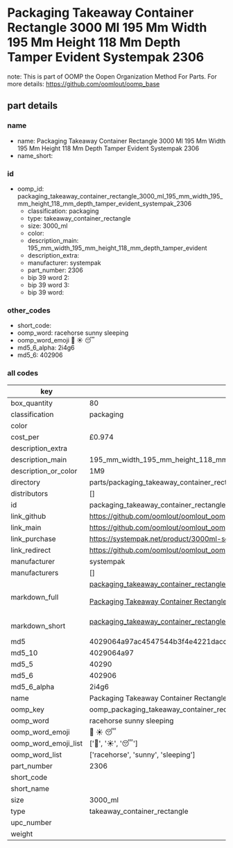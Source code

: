 # Packaging Takeaway Container Rectangle 3000 Ml 195 Mm Width 195 Mm Height 118 Mm Depth Tamper Evident Systempak 2306  

note: This is part of OOMP the Oopen Organization Method For Parts. For more details: https://github.com/oomlout/oomp_base

##  part details
  







### name
* name: Packaging Takeaway Container Rectangle 3000 Ml 195 Mm Width 195 Mm Height 118 Mm Depth Tamper Evident Systempak 2306
* name_short: 
### id
* oomp_id: packaging_takeaway_container_rectangle_3000_ml_195_mm_width_195_mm_height_118_mm_depth_tamper_evident_systempak_2306
  * classification: packaging
  * type: takeaway_container_rectangle
  * size: 3000_ml
  * color: 
  * description_main: 195_mm_width_195_mm_height_118_mm_depth_tamper_evident
  * description_extra: 
  * manufacturer: systempak
  * part_number: 2306
  * bip 39 word 2: 
  * bip 39 word 3: 
  * bip 39 word: 

### other_codes
* short_code: 
* oomp_word: racehorse sunny sleeping
* oomp_word_emoji :racehorse: :sunny: :sleeping:
* md5_6_alpha: 2i4g6
* md5_6: 402906









### all codes 
| key | value |  
| --- | --- |  
| box_quantity | 80 |  
| classification | packaging |  
| color |  |  
| cost_per | £0.974 |  
| description_extra |  |  
| description_main | 195_mm_width_195_mm_height_118_mm_depth_tamper_evident |  
| description_or_color | 1M9 |  
| directory | parts/packaging_takeaway_container_rectangle_3000_ml_195_mm_width_195_mm_height_118_mm_depth_tamper_evident_systempak_2306 |  
| distributors | [] |  
| id | packaging_takeaway_container_rectangle_3000_ml_195_mm_width_195_mm_height_118_mm_depth_tamper_evident_systempak_2306 |  
| link_github | https://github.com/oomlout/oomlout_oomp_version_1_messy/tree/main/parts/packaging_takeaway_container_rectangle_3000_ml_195_mm_width_195_mm_height_118_mm_depth_tamper_evident_systempak_2306 |  
| link_main | https://github.com/oomlout/oomlout_oomp_version_1_messy/tree/main/parts/packaging_takeaway_container_rectangle_3000_ml_195_mm_width_195_mm_height_118_mm_depth_tamper_evident_systempak_2306 |  
| link_purchase | https://systempak.net/product/3000ml-square-tamper-evident-containers-and-lids/ |  
| link_redirect | https://github.com/oomlout/oomlout_oomp_version_1_messy/tree/main/parts/packaging_takeaway_container_rectangle_3000_ml_195_mm_width_195_mm_height_118_mm_depth_tamper_evident_systempak_2306 |  
| manufacturer | systempak |  
| manufacturers | [] |  
| markdown_full | [packaging_takeaway_container_rectangle_3000_ml_195_mm_width_195_mm_height_118_mm_depth_tamper_evident_systempak_2306](none)<br>[](none)<br>[Packaging Takeaway Container Rectangle 3000 Ml 195 Mm Width 195 Mm Height 118 Mm Depth Tamper Evident Systempak 2306](none)<br><br> |  
| markdown_short | [packaging_takeaway_container_rectangle_3000_ml_195_mm_width_195_mm_height_118_mm_depth_tamper_evident_systempak_2306](none)<br><br> |  
| md5 | 4029064a97ac4547544b3f4e4221dacc |  
| md5_10 | 4029064a97 |  
| md5_5 | 40290 |  
| md5_6 | 402906 |  
| md5_6_alpha | 2i4g6 |  
| name | Packaging Takeaway Container Rectangle 3000 Ml 195 Mm Width 195 Mm Height 118 Mm Depth Tamper Evident Systempak 2306 |  
| oomp_key | oomp_packaging_takeaway_container_rectangle_3000_ml_195_mm_width_195_mm_height_118_mm_depth_tamper_evident_systempak_2306 |  
| oomp_word | racehorse sunny sleeping |  
| oomp_word_emoji | :racehorse: :sunny: :sleeping: |  
| oomp_word_emoji_list | [':racehorse:', ':sunny:', ':sleeping:'] |  
| oomp_word_list | ['racehorse', 'sunny', 'sleeping'] |  
| part_number | 2306 |  
| short_code |  |  
| short_name |  |  
| size | 3000_ml |  
| type | takeaway_container_rectangle |  
| upc_number |  |  
| weight |  |  

